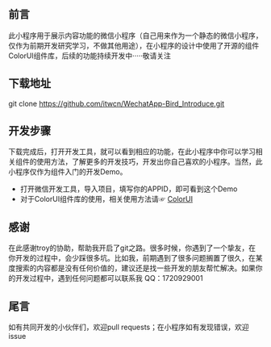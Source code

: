 ## 前言
此小程序用于展示内容功能的微信小程序（自己用来作为一个静态的微信小程序，仅作为前期开发研究学习，不做其他用途），在小程序的设计中使用了开源的组件ColorUI组件库，后续的功能持续开发中·····敬请关注

## 下载地址
git clone https://github.com/itwcn/WechatApp-Bird_Introduce.git

## 开发步骤
下载完成后，打开开发工具，就可以看到相应的功能，在此小程序中你可以学习相关组件的使用方法，了解更多的开发技巧，开发出你自己喜欢的小程序。当然，此小程序仅作为组件入门的开发Demo。
- 打开微信开发工具，导入项目，填写你的APPID，即可看到这个Demo
- 对于ColorUI组件库的使用，相关使用方法请☞ [ColorUI](https://github.com/weilanwl/ColorUI)


## 感谢
在此感谢troy的协助，帮助我开启了git之路。很多时候，你遇到了一个挚友，在你开发的过程中，会少踩很多坑。比如我，前期遇到了很多问题搁置了很久，在某度搜索的内容都是没有任何价值的，建议还是找一些开发的朋友帮忙解决。如果你的开发过程中，遇到任何问题都可以联系我
QQ：1720929001

## 尾言
如有共同开发的小伙伴们，欢迎pull requests；在小程序如有发现错误，欢迎issue
